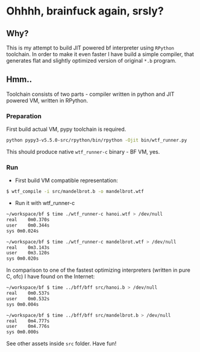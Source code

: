 # Ohhhh, brainfuck again, srsly?
## Why?
This is my attempt to build JIT powered bf interpreter using `RPython` toolchain. In order to make it even faster I have build a simple compiler, that generates flat and slightly optimized version of original `*.b` program.

## Hmm..
Toolchain consists of two parts - compiler written in python and JIT powered VM, written in RPython.

### Preparation
First build actual VM, pypy toolchain is required.
```bash
python pypy3-v5.5.0-src/rpython/bin/rpython -Ojit bin/wtf_runner.py 
```
This should produce native `wtf_runner-c` binary - BF VM, yes.

### Run
* First build VM compatible representation:
```bash
$ wtf_compile -i src/mandelbrot.b -o mandelbrot.wtf
```
* Run it with wtf_runner-c
```bash
~/workspace/bf $ time ./wtf_runner-c hanoi.wtf > /dev/null
real	0m0.370s
user	0m0.344s
sys	0m0.024s

~/workspace/bf $ time ./wtf_runner-c mandelbrot.wtf > /dev/null
real	0m3.143s
user	0m3.120s
sys	0m0.020s
```

In comparison to one of the fastest optimizing interpreters (written in pure C, ofc) I have found on the Internet:
```bash
~/workspace/bf $ time ../bff/bff src/hanoi.b > /dev/null 
real	0m0.537s
user	0m0.532s
sys	0m0.004s

~/workspace/bf $ time ../bff/bff src/mandelbrot.b > /dev/null 
real	0m4.777s
user	0m4.776s
sys	0m0.000s
```

See other assets inside `src` folder.
Have fun!
